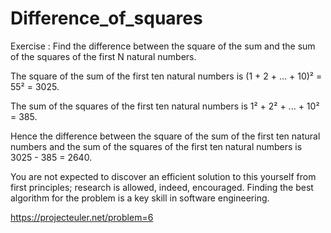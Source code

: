 # Difference_of_squares
Exercise :  Find the difference between the square of the sum and the sum of the squares of the first N natural numbers.

The square of the sum of the first ten natural numbers is (1 + 2 + ... + 10)² = 55² = 3025.

The sum of the squares of the first ten natural numbers is 1² + 2² + ... + 10² = 385.

Hence the difference between the square of the sum of the first ten natural numbers and the sum of the squares of the first ten natural numbers is 3025 - 385 = 2640.

You are not expected to discover an efficient solution to this yourself from first principles; research is allowed, indeed, encouraged. Finding the best algorithm for the problem is a key skill in software engineering.


https://projecteuler.net/problem=6
